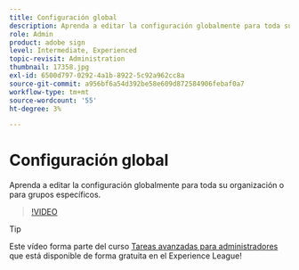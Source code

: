 ```yaml
---
title: Configuración global
description: Aprenda a editar la configuración globalmente para toda su organización o para grupos específicos
role: Admin
product: adobe sign
level: Intermediate, Experienced
topic-revisit: Administration
thumbnail: 17358.jpg
exl-id: 6500d797-0292-4a1b-8922-5c92a962cc8a
source-git-commit: a956bf6a54d392be58e609d872584906febaf0a7
workflow-type: tm+mt
source-wordcount: '55'
ht-degree: 3%

---
```


# Configuración global

Aprenda a editar la configuración globalmente para toda su organización o para grupos específicos.

>[!VIDEO](https://video.tv.adobe.com/v/17358?hidetitle=true)

>[!TIP]
>
>Este vídeo forma parte del curso [Tareas avanzadas para administradores](https://experienceleague.adobe.com/?recommended=Sign-A-1-2020.1) que está disponible de forma gratuita en el Experience League!
